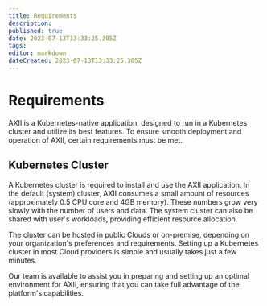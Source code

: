 ```yaml
---
title: Requirements
description: 
published: true
date: 2023-07-13T13:33:25.305Z
tags: 
editor: markdown
dateCreated: 2023-07-13T13:33:25.305Z
---
```


# Requirements
AXII is a Kubernetes-native application, designed to run in a Kubernetes cluster and utilize its best features. To ensure smooth deployment and operation of AXII, certain requirements must be met.

## Kubernetes Cluster

A Kubernetes cluster is required to install and use the AXII application. In the default (system) cluster, AXII consumes a small amount of resources (approximately 0.5 CPU core and 4GB memory). These numbers grow very slowly with the number of users and data. The system cluster can also be shared with user's workloads, providing efficient resource allocation.

The cluster can be hosted in public Clouds or on-premise, depending on your organization's preferences and requirements. Setting up a Kubernetes cluster in most Cloud providers is simple and usually takes just a few minutes.

Our team is available to assist you in preparing and setting up an optimal environment for AXII, ensuring that you can take full advantage of the platform's capabilities.